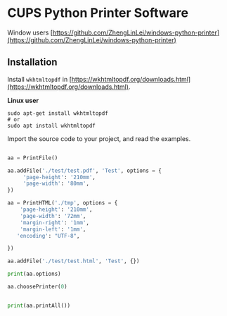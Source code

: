 # CUPS Python Printer Software

Window users [https://github.com/ZhengLinLei/windows-python-printer](https://github.com/ZhengLinLei/windows-python-printer)


## Installation

Install `wkhtmltopdf` in [https://wkhtmltopdf.org/downloads.html](https://wkhtmltopdf.org/downloads.html).

**Linux user**
```terminal
sudo apt-get install wkhtmltopdf
# or
sudo apt install wkhtmltopdf
```

Import the source code to your project, and read the examples.
```python

aa = PrintFile()

aa.addFile('./test/test.pdf', 'Test', options = {
     'page-height': '210mm',
     'page-width': '80mm',
})

aa = PrintHTML('./tmp', options = {
    'page-height': '210mm',
    'page-width': '72mm',
    'margin-right': '1mm',
    'margin-left': '1mm',
   'encoding': "UTF-8",

})

aa.addFile('./test/test.html', 'Test', {})

print(aa.options)

aa.choosePrinter(0)


print(aa.printAll())
```
